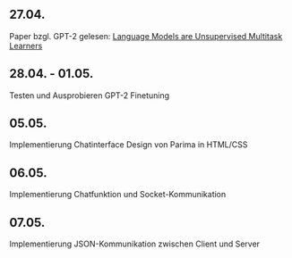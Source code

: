 ## 27.04.
Paper bzgl. GPT-2 gelesen: [Language Models are Unsupervised Multitask Learners](https://d4mucfpksywv.cloudfront.net/better-language-models/language_models_are_unsupervised_multitask_learners.pdf) 

## 28.04. - 01.05.
Testen und Ausprobieren GPT-2 Finetuning

## 05.05.
Implementierung Chatinterface Design von Parima in HTML/CSS

## 06.05.
Implementierung Chatfunktion und Socket-Kommunikation


## 07.05.
Implementierung JSON-Kommunikation zwischen Client und Server